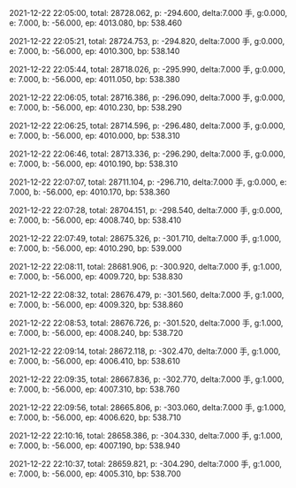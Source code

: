 2021-12-22 22:05:00, total: 28728.062, p: -294.600, delta:7.000 手, g:0.000, e: 7.000, b: -56.000, ep: 4013.080, bp: 538.460

2021-12-22 22:05:21, total: 28724.753, p: -294.820, delta:7.000 手, g:0.000, e: 7.000, b: -56.000, ep: 4010.300, bp: 538.140

2021-12-22 22:05:44, total: 28718.026, p: -295.990, delta:7.000 手, g:0.000, e: 7.000, b: -56.000, ep: 4011.050, bp: 538.380

2021-12-22 22:06:05, total: 28716.386, p: -296.090, delta:7.000 手, g:0.000, e: 7.000, b: -56.000, ep: 4010.230, bp: 538.290

2021-12-22 22:06:25, total: 28714.596, p: -296.480, delta:7.000 手, g:0.000, e: 7.000, b: -56.000, ep: 4010.000, bp: 538.310

2021-12-22 22:06:46, total: 28713.336, p: -296.290, delta:7.000 手, g:0.000, e: 7.000, b: -56.000, ep: 4010.190, bp: 538.310

2021-12-22 22:07:07, total: 28711.104, p: -296.710, delta:7.000 手, g:0.000, e: 7.000, b: -56.000, ep: 4010.170, bp: 538.360

2021-12-22 22:07:28, total: 28704.151, p: -298.540, delta:7.000 手, g:0.000, e: 7.000, b: -56.000, ep: 4008.740, bp: 538.410

2021-12-22 22:07:49, total: 28675.326, p: -301.710, delta:7.000 手, g:1.000, e: 7.000, b: -56.000, ep: 4010.290, bp: 539.000

2021-12-22 22:08:11, total: 28681.906, p: -300.920, delta:7.000 手, g:1.000, e: 7.000, b: -56.000, ep: 4009.720, bp: 538.830

2021-12-22 22:08:32, total: 28676.479, p: -301.560, delta:7.000 手, g:1.000, e: 7.000, b: -56.000, ep: 4009.320, bp: 538.860

2021-12-22 22:08:53, total: 28676.726, p: -301.520, delta:7.000 手, g:1.000, e: 7.000, b: -56.000, ep: 4008.240, bp: 538.720

2021-12-22 22:09:14, total: 28672.118, p: -302.470, delta:7.000 手, g:1.000, e: 7.000, b: -56.000, ep: 4006.410, bp: 538.610

2021-12-22 22:09:35, total: 28667.836, p: -302.770, delta:7.000 手, g:1.000, e: 7.000, b: -56.000, ep: 4007.310, bp: 538.760

2021-12-22 22:09:56, total: 28665.806, p: -303.060, delta:7.000 手, g:1.000, e: 7.000, b: -56.000, ep: 4006.620, bp: 538.710

2021-12-22 22:10:16, total: 28658.386, p: -304.330, delta:7.000 手, g:1.000, e: 7.000, b: -56.000, ep: 4007.190, bp: 538.940

2021-12-22 22:10:37, total: 28659.821, p: -304.290, delta:7.000 手, g:1.000, e: 7.000, b: -56.000, ep: 4005.310, bp: 538.700